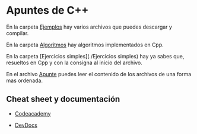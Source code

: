 # Apuntes de C++

En la carpeta [Ejemplos](./Ejemplos) hay varios archivos que puedes descargar y compilar.

En la carpeta [Algoritmos](./Algoritmos) hay algoritmos implementados en Cpp.

En la carpeta [Ejercicios simples](./Ejercicios simples) hay ya sabes que, resueltos en Cpp y con la consigna al inicio del archivo.

En el archivo [Apunte](./Apunte.md) puedes leer el contenido de los archivos de una forma mas ordenada.

## Cheat sheet y documentación

* [Codeacademy](https://www.codecademy.com/resources/cheatsheets/language/c-plus-plus)

* [DevDocs](https://devdocs.io/cpp/)
